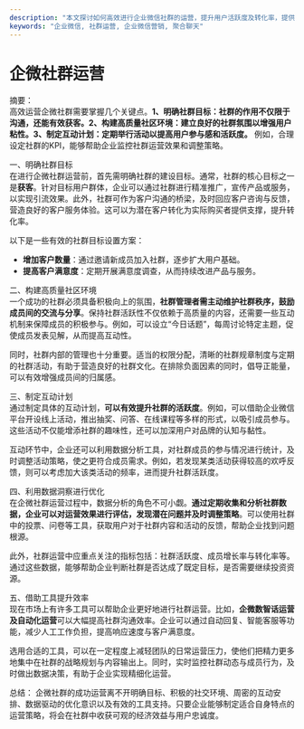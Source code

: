 ```yaml
---
description: "本文探讨如何高效进行企业微信社群的运营，提升用户活跃度及转化率，提供实用策略与建议。"
keywords: "企业微信, 社群运营, 企业微信营销, 聚合聊天"
---
```

# 企微社群运营

摘要：  
高效运营企微社群需要掌握几个关键点。**1、明确社群目标：社群的作用不仅限于沟通，还能有效获客。2、构建高质量社区环境：建立良好的社群氛围以增强用户粘性。3、制定互动计划：定期举行活动以提高用户参与感和活跃度。** 例如，合理设定社群的KPI，能够帮助企业监控社群运营效果和调整策略。

一、明确社群目标  
在进行企微社群运营前，首先需明确社群的建设目标。通常，社群的核心目标之一是**获客**。针对目标用户群体，企业可以通过社群进行精准推广，宣传产品或服务，以实现引流效果。此外，社群可作为客户沟通的桥梁，及时回应客户咨询与反馈，营造良好的客户服务体验。这可以为潜在客户转化为实际购买者提供支撑，提升转化率。

以下是一些有效的社群目标设置方案：

- **增加客户数量**：通过邀请新成员加入社群，逐步扩大用户基础。
- **提高客户满意度**：定期开展满意度调查，从而持续改进产品与服务。

二、构建高质量社区环境  
一个成功的社群必须具备积极向上的氛围，**社群管理者需主动维护社群秩序，鼓励成员间的交流与分享**。保持社群活跃性不仅依赖于高质量的内容，还需要一些互动机制来保障成员的积极参与。例如，可以设立“今日话题”，每周讨论特定主题，促使成员发表见解，从而提高互动性。

同时，社群内部的管理也十分重要。适当的权限分配，清晰的社群规章制度与定期的社群活动，有助于营造良好的社群文化。在排除负面因素的同时，倡导正能量，可以有效增强成员间的归属感。

三、制定互动计划  
通过制定具体的互动计划，**可以有效提升社群的活跃度**。例如，可以借助企业微信平台开设线上活动，推出抽奖、问答、在线课程等多样的形式，以吸引成员参与。这些活动不仅能增添社群的趣味性，还可以加深用户对品牌的认知与黏性。

互动环节中，企业还可以利用数据分析工具，对社群成员的参与情况进行统计，及时调整活动策略，使之更符合成员需求。例如，若发现某类活动获得较高的欢呼反馈，则可以考虑加大该类活动的频率，进而提升社群活跃度。

四、利用数据洞察进行优化  
在企微社群运营过程中，数据分析的角色不可小觑。**通过定期收集和分析社群数据，企业可以对运营效果进行评估，发现潜在问题并及时调整策略**。可以使用社群中的投票、问卷等工具，获取用户对于社群内容和活动的反馈，帮助企业找到问题根源。

此外，社群运营中应重点关注的指标包括：社群活跃度、成员增长率与转化率等。通过这些数据，能够帮助企业判断社群是否达成了既定目标，是否需要继续投资资源。

五、借助工具提升效率  
现在市场上有许多工具可以帮助企业更好地进行社群运营。比如，**企微数智话运营及自动化运营**可以大幅提高社群沟通效率。企业可以通过自动回复、智能客服等功能，减少人工工作负担，提高响应速度与客户满意度。

选用合适的工具，可以在一定程度上减轻团队的日常运营压力，使他们把精力更多地集中在社群的战略规划与内容输出上。同时，实时监控社群动态与成员行为，及时做出数据决策，有助于企业实现精细化运营。

总结：
企微社群的成功运营离不开明确目标、积极的社交环境、周密的互动安排、数据驱动的优化意识以及有效的工具支持。只要企业能够制定适合自身特点的运营策略，将会在社群中收获可观的经济效益与用户忠诚度。
